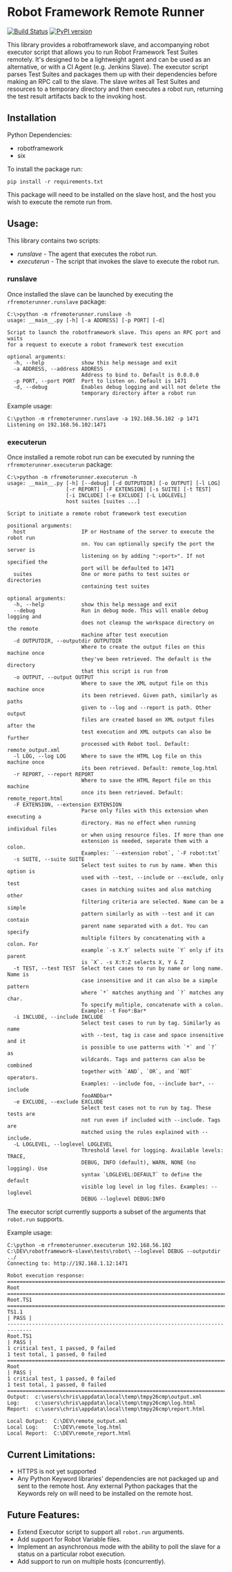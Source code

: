 # Robot Framework Remote Runner

[![Build Status](https://gitlab.com/chrisBrookes93/robotframework-remoterunner/badges/master/pipeline.svg)](https://gitlab.com/chrisBrookes93/robotframework-remoterunner)
[![PyPI version](https://badge.fury.io/py/robotframework-remoterunner.svg)](https://badge.fury.io/py/robotframework-remoterunner)

This library provides a robotframework slave, and accompanying robot executor script that allows you to run 
Robot Framework Test Suites remotely. It's designed to be a lightweight agent and can be used as an alternative, 
or with a CI Agent (e.g. Jenkins Slave). The executor script parses Test Suites and packages them up with their 
dependencies before making an RPC call to the slave. The slave writes all Test Suites and resources to a temporary directory and then executes a 
robot run, returning the test result artifacts back to the invoking host.

## Installation

Python Dependencies:
* robotframework
* six

To install the package run:
```text
pip install -r requirements.txt
```
This package will need to be installed on the slave host, and the host you wish to execute the remote run from.

## Usage:
This library contains two scripts:
* *runslave* - The agent that executes the robot run.
* *executerun* - The script that invokes the slave to execute the robot run.

### runslave

Once installed the slave can be launched by executing the ```rfremoterunner.runslave``` package:
```text
C:\>python -m rfremoterunner.runslave -h
usage: __main__.py [-h] [-a ADDRESS] [-p PORT] [-d]

Script to launch the robotframework slave. This opens an RPC port and waits
for a request to execute a robot framework test execution

optional arguments:
  -h, --help            show this help message and exit
  -a ADDRESS, --address ADDRESS
                        Address to bind to. Default is 0.0.0.0
  -p PORT, --port PORT  Port to listen on. Default is 1471
  -d, --debug           Enables debug logging and will not delete the
                        temporary directory after a robot run
```
Example usage:
```text
C:\python -m rfremoterunner.runslave -a 192.168.56.102 -p 1471
Listening on 192.168.56.102:1471
```

### executerun
Once installed a remote robot run can be executed by running the ````rfremoterunner.executerun```` package:
```text
C:\>python -m rfremoterunner.executerun -h
usage: __main__.py [-h] [--debug] [-d OUTPUTDIR] [-o OUTPUT] [-l LOG]
                   [-r REPORT] [-F EXTENSION] [-s SUITE] [-t TEST]
                   [-i INCLUDE] [-e EXCLUDE] [-L LOGLEVEL]
                   host suites [suites ...]

Script to initiate a remote robot framework test execution

positional arguments:
  host                  IP or Hostname of the server to execute the robot run
                        on. You can optionally specify the port the server is
                        listening on by adding ":<port>". If not specified the
                        port will be defaulted to 1471
  suites                One or more paths to test suites or directories
                        containing test suites

optional arguments:
  -h, --help            show this help message and exit
  --debug               Run in debug mode. This will enable debug logging and
                        does not cleanup the workspace directory on the remote
                        machine after test execution
  -d OUTPUTDIR, --outputdir OUTPUTDIR
                        Where to create the output files on this machine once
                        they've been retrieved. The default is the directory
                        that this script is run from
  -o OUTPUT, --output OUTPUT
                        Where to save the XML output file on this machine once
                        its been retrieved. Given path, similarly as paths
                        given to --log and --report is path. Other output
                        files are created based on XML output files after the
                        test execution and XML outputs can also be further
                        processed with Rebot tool. Default: remote_output.xml
  -l LOG, --log LOG     Where to save the HTML Log file on this machine once
                        its been retrieved. Default: remote_log.html
  -r REPORT, --report REPORT
                        Where to save the HTML Report file on this machine
                        once its been retrieved. Default: remote_report.html
  -F EXTENSION, --extension EXTENSION
                        Parse only files with this extension when executing a
                        directory. Has no effect when running individual files
                        or when using resource files. If more than one
                        extension is needed, separate them with a colon.
                        Examples: `--extension robot`, `-F robot:txt`
  -s SUITE, --suite SUITE
                        Select test suites to run by name. When this option is
                        used with --test, --include or --exclude, only test
                        cases in matching suites and also matching other
                        filtering criteria are selected. Name can be a simple
                        pattern similarly as with --test and it can contain
                        parent name separated with a dot. You can specify
                        multiple filters by concatenating with a colon. For
                        example `-s X.Y` selects suite `Y` only if its parent
                        is `X`. -s X:Y:Z selects X, Y & Z
  -t TEST, --test TEST  Select test cases to run by name or long name. Name is
                        case insensitive and it can also be a simple pattern
                        where `*` matches anything and `?` matches any char.
                        To specify multiple, concatenate with a colon.
                        Example: -t Foo*:Bar*
  -i INCLUDE, --include INCLUDE
                        Select test cases to run by tag. Similarly as name
                        with --test, tag is case and space insensitive and it
                        is possible to use patterns with `*` and `?` as
                        wildcards. Tags and patterns can also be combined
                        together with `AND`, `OR`, and `NOT` operators.
                        Examples: --include foo, --include bar*, --include
                        fooANDbar*
  -e EXCLUDE, --exclude EXCLUDE
                        Select test cases not to run by tag. These tests are
                        not run even if included with --include. Tags are
                        matched using the rules explained with --include.
  -L LOGLEVEL, --loglevel LOGLEVEL
                        Threshold level for logging. Available levels: TRACE,
                        DEBUG, INFO (default), WARN, NONE (no logging). Use
                        syntax `LOGLEVEL:DEFAULT` to define the default
                        visible log level in log files. Examples: --loglevel
                        DEBUG --loglevel DEBUG:INFO

```
The executor script currently supports a subset of the arguments that ```robot.run``` supports.

Example usage:
```text
C:\python -m rfremoterunner.executerun 192.168.56.102 C:\DEV\robotframework-slave\tests\robot\ --loglevel DEBUG --outputdir ../
Connecting to: http://192.168.1.12:1471

Robot execution response:
==============================================================================
Root
==============================================================================
Root.TS1
==============================================================================
TS1.1                                                                 | PASS |
------------------------------------------------------------------------------
Root.TS1                                                              | PASS |
1 critical test, 1 passed, 0 failed
1 test total, 1 passed, 0 failed
==============================================================================
Root                                                                  | PASS |
1 critical test, 1 passed, 0 failed
1 test total, 1 passed, 0 failed
==============================================================================
Output:  c:\users\chris\appdata\local\temp\tmpy26cmp\output.xml
Log:     c:\users\chris\appdata\local\temp\tmpy26cmp\log.html
Report:  c:\users\chris\appdata\local\temp\tmpy26cmp\report.html

Local Output:  C:\DEV\remote_output.xml
Local Log:     C:\DEV\remote_log.html
Local Report:  C:\DEV\remote_report.html
```

## Current Limitations:
- HTTPS is not yet supported
- Any Python Keyword libraries' dependencies are not packaged up and sent to the remote host. Any external Python 
packages that the Keywords rely on will need to be installed on the remote host.

## Future Features:
- Extend Executor script to support all ```robot.run``` arguments.
- Add support for Robot Variable files.
- Implement an asynchronous mode with the ability to poll the slave for a status on a particular robot execution.
- Add support to run on multiple hosts (concurrently).
